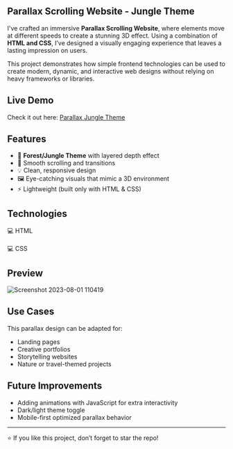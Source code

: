 ## Parallax Scrolling Website - Jungle Theme  

I've crafted an immersive **Parallax Scrolling Website**, where elements move at different speeds to create a stunning 3D effect. Using a combination of **HTML and CSS**, I’ve designed a visually engaging experience that leaves a lasting impression on users.  

This project demonstrates how simple frontend technologies can be used to create modern, dynamic, and interactive web designs without relying on heavy frameworks or libraries.  

## Live Demo  
Check it out here: [Parallax Jungle Theme](https://parallax-jungle-theme-rahil1202.netlify.app/)  

## Features  
- 🌲 **Forest/Jungle Theme** with layered depth effect  
- 🎨 Smooth scrolling and transitions  
- 💡 Clean, responsive design  
- 🖼️ Eye-catching visuals that mimic a 3D environment  
- ⚡ Lightweight (built only with HTML & CSS)  

## Technologies  
💻 HTML <br>  
💻 CSS  <br>

## Preview  
![Screenshot 2023-08-01 110419](https://github.com/rahil1202/parallax/assets/104057403/8e77883b-9906-42d5-9e77-be0178492630)  

## Use Cases  
This parallax design can be adapted for:  
- Landing pages  
- Creative portfolios  
- Storytelling websites  
- Nature or travel-themed projects  

## Future Improvements  
- Adding animations with JavaScript for extra interactivity  
- Dark/light theme toggle  
- Mobile-first optimized parallax behavior  

---  

⭐ If you like this project, don’t forget to star the repo!  

